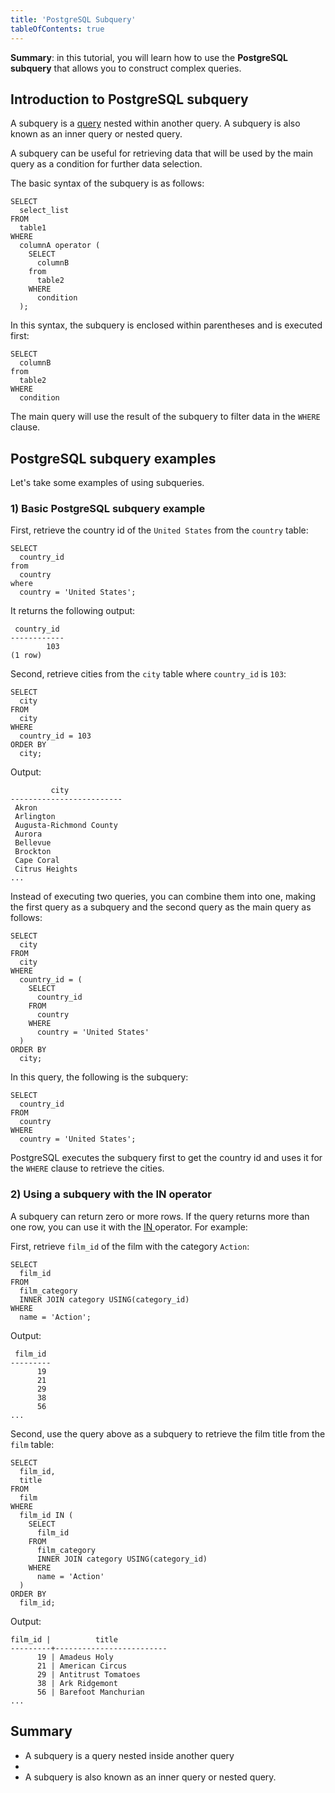 ```yaml
---
title: 'PostgreSQL Subquery'
tableOfContents: true
---
```



**Summary**: in this tutorial, you will learn how to use the **PostgreSQL subquery** that allows you to construct complex queries.





## Introduction to PostgreSQL subquery





A subquery is a [query](/docs/postgresql/postgresql-select) nested within another query. A subquery is also known as an inner query or nested query.





A subquery can be useful for retrieving data that will be used by the main query as a condition for further data selection.





The basic syntax of the subquery is as follows:





```
SELECT
  select_list
FROM
  table1
WHERE
  columnA operator (
    SELECT
      columnB
    from
      table2
    WHERE
      condition
  );
```





In this syntax, the subquery is enclosed within parentheses and is executed first:





```
SELECT
  columnB
from
  table2
WHERE
  condition
```





The main query will use the result of the subquery to filter data in the `WHERE` clause.





## PostgreSQL subquery examples





Let's take some examples of using subqueries.





### 1) Basic PostgreSQL subquery example





First, retrieve the country id of the `United States` from the `country` table:





```
SELECT
  country_id
from
  country
where
  country = 'United States';
```





It returns the following output:





```
 country_id
------------
        103
(1 row)
```





Second, retrieve cities from the `city` table where `country_id` is `103`:





```
SELECT
  city
FROM
  city
WHERE
  country_id = 103
ORDER BY
  city;
```





Output:





```
         city
-------------------------
 Akron
 Arlington
 Augusta-Richmond County
 Aurora
 Bellevue
 Brockton
 Cape Coral
 Citrus Heights
...
```





Instead of executing two queries, you can combine them into one, making the first query as a subquery and the second query as the main query as follows:





```
SELECT
  city
FROM
  city
WHERE
  country_id = (
    SELECT
      country_id
    FROM
      country
    WHERE
      country = 'United States'
  )
ORDER BY
  city;
```





In this query, the following is the subquery:





```
SELECT
  country_id
FROM
  country
WHERE
  country = 'United States';
```





PostgreSQL executes the subquery first to get the country id and uses it for the `WHERE` clause to retrieve the cities.





### 2) Using a subquery with the IN operator





A subquery can return zero or more rows. If the query returns more than one row, you can use it with the [IN ](/docs/postgresql/postgresql-in "PostgreSQL IN")operator. For example:





First, retrieve `film_id` of the film with the category `Action`:





```
SELECT
  film_id
FROM
  film_category
  INNER JOIN category USING(category_id)
WHERE
  name = 'Action';
```





Output:





```
 film_id
---------
      19
      21
      29
      38
      56
...
```





Second, use the query above as a subquery to retrieve the film title from the `film` table:





```
SELECT
  film_id,
  title
FROM
  film
WHERE
  film_id IN (
    SELECT
      film_id
    FROM
      film_category
      INNER JOIN category USING(category_id)
    WHERE
      name = 'Action'
  )
ORDER BY
  film_id;
```





Output:





```
film_id |          title
---------+-------------------------
      19 | Amadeus Holy
      21 | American Circus
      29 | Antitrust Tomatoes
      38 | Ark Ridgemont
      56 | Barefoot Manchurian
...
```





## Summary





- A subquery is a query nested inside another query
-
- A subquery is also known as an inner query or nested query.


